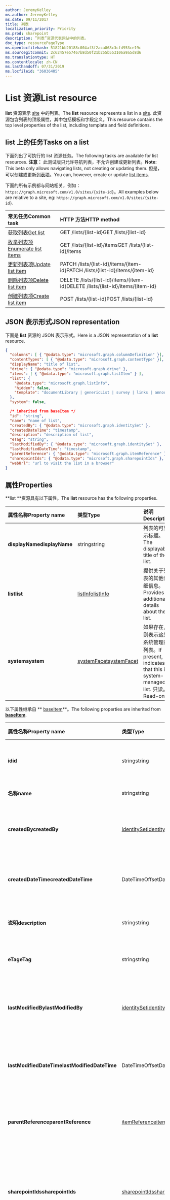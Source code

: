```yaml
---
author: JeremyKelley
ms.author: JeremyKelley
ms.date: 09/11/2017
title: 列表
localization_priority: Priority
ms.prod: sharepoint
description: ”列表”资源代表网站中的列表。
doc_type: resourcePageType
ms.openlocfilehash: 51821bb20188c004af3f2aca868c3cfd953ce19c
ms.sourcegitcommit: 2c62457e57467b8d50f21b255b553106a9a5d8d6
ms.translationtype: HT
ms.contentlocale: zh-CN
ms.lasthandoff: 07/31/2019
ms.locfileid: "36036405"
---
```

# <a name="list-resource"></a><span data-ttu-id="94a69-103">List 资源</span><span class="sxs-lookup"><span data-stu-id="94a69-103">List resource</span></span>

<span data-ttu-id="94a69-104">**list** 资源表示 [site][] 中的列表。</span><span class="sxs-lookup"><span data-stu-id="94a69-104">The **list** resource represents a list in a [site][].</span></span>
<span data-ttu-id="94a69-105">此资源包含列表的顶级属性，其中包括模板和字段定义。</span><span class="sxs-lookup"><span data-stu-id="94a69-105">This resource contains the top level properties of the list, including template and field definitions.</span></span>

## <a name="tasks-on-a-list"></a><span data-ttu-id="94a69-106">list 上的任务</span><span class="sxs-lookup"><span data-stu-id="94a69-106">Tasks on a list</span></span>

<span data-ttu-id="94a69-107">下面列出了可执行的 list 资源任务。</span><span class="sxs-lookup"><span data-stu-id="94a69-107">The following tasks are available for list resources.</span></span>
<span data-ttu-id="94a69-108">**注意：** 此测试版只允许导航列表，不允许创建或更新列表。</span><span class="sxs-lookup"><span data-stu-id="94a69-108">**Note:** This beta only allows navigating lists, not creating or updating them.</span></span>
<span data-ttu-id="94a69-109">但是，可以创建或更新[列表项][listItem]。</span><span class="sxs-lookup"><span data-stu-id="94a69-109">You can, however, create or update [list items][listItem].</span></span>

<span data-ttu-id="94a69-110">下面的所有示例都与网站相关，例如：`https://graph.microsoft.com/v1.0/sites/{site-id}`。</span><span class="sxs-lookup"><span data-stu-id="94a69-110">All examples below are relative to a site, eg: `https://graph.microsoft.com/v1.0/sites/{site-id}`.</span></span>

| <span data-ttu-id="94a69-111">常见任务</span><span class="sxs-lookup"><span data-stu-id="94a69-111">Common task</span></span>               | <span data-ttu-id="94a69-112">HTTP 方法</span><span class="sxs-lookup"><span data-stu-id="94a69-112">HTTP method</span></span>
|:--------------------------|:------------------------------
| <span data-ttu-id="94a69-113">[获取列表][]</span><span class="sxs-lookup"><span data-stu-id="94a69-113">[Get list][]</span></span>              | <span data-ttu-id="94a69-114">GET /lists/{list-id}</span><span class="sxs-lookup"><span data-stu-id="94a69-114">GET /lists/{list-id}</span></span>
| <span data-ttu-id="94a69-115">[枚举列表项][]</span><span class="sxs-lookup"><span data-stu-id="94a69-115">[Enumerate list items][]</span></span>  | <span data-ttu-id="94a69-116">GET /lists/{list-id}/items</span><span class="sxs-lookup"><span data-stu-id="94a69-116">GET /lists/{list-id}/items</span></span>
| <span data-ttu-id="94a69-117">[更新列表项][]</span><span class="sxs-lookup"><span data-stu-id="94a69-117">[Update list item][]</span></span>      | <span data-ttu-id="94a69-118">PATCH /lists/{list-id}/items/{item-id}</span><span class="sxs-lookup"><span data-stu-id="94a69-118">PATCH /lists/{list-id}/items/{item-id}</span></span>
| <span data-ttu-id="94a69-119">[删除列表项][]</span><span class="sxs-lookup"><span data-stu-id="94a69-119">[Delete list item][]</span></span>      | <span data-ttu-id="94a69-120">DELETE /lists/{list-id}/items/{item-id}</span><span class="sxs-lookup"><span data-stu-id="94a69-120">DELETE /lists/{list-id}/items/{item-id}</span></span>
| <span data-ttu-id="94a69-121">[创建列表项][]</span><span class="sxs-lookup"><span data-stu-id="94a69-121">[Create list item][]</span></span>      | <span data-ttu-id="94a69-122">POST /lists/{list-id}</span><span class="sxs-lookup"><span data-stu-id="94a69-122">POST /lists/{list-id}</span></span>

[获取列表]: ../api/list-get.md
[Get list]: ../api/list-get.md
[枚举列表项]: ../api/listitem-list.md
[Enumerate list items]: ../api/listitem-list.md
[更新列表项]: ../api/listitem-update.md
[Update list item]: ../api/listitem-update.md
[删除列表项]: ../api/listitem-delete.md
[Delete list item]: ../api/listitem-delete.md
[创建列表项]: ../api/listitem-create.md
[Create list item]: ../api/listitem-create.md

## <a name="json-representation"></a><span data-ttu-id="94a69-128">JSON 表示形式</span><span class="sxs-lookup"><span data-stu-id="94a69-128">JSON representation</span></span>

<span data-ttu-id="94a69-129">下面是 **list** 资源的 JSON 表示形式。</span><span class="sxs-lookup"><span data-stu-id="94a69-129">Here is a JSON representation of a **list** resource.</span></span>

<!--{
  "blockType": "resource",
  "optionalProperties": [
    "items",
    "drive"
  ],
  "keyProperty": "id",
  "baseType": "microsoft.graph.baseItem",
  "@odata.type": "microsoft.graph.list"
}-->

```json
{
  "columns": [ { "@odata.type": "microsoft.graph.columnDefinition" }],
  "contentTypes": [ { "@odata.type": "microsoft.graph.contentType" }],
  "displayName": "title of list",
  "drive": { "@odata.type": "microsoft.graph.drive" },
  "items": [ { "@odata.type": "microsoft.graph.listItem" } ],
  "list": {
    "@odata.type": "microsoft.graph.listInfo",
    "hidden": false,
    "template": "documentLibrary | genericList | survey | links | announcements | contacts | accessRequest ..."
  },
  "system": false,

  /* inherited from baseItem */
  "id": "string",
  "name": "name of list",
  "createdBy": { "@odata.type": "microsoft.graph.identitySet" },
  "createdDateTime": "timestamp",
  "description": "description of list",
  "eTag": "string",
  "lastModifiedBy": { "@odata.type": "microsoft.graph.identitySet" },
  "lastModifiedDateTime": "timestamp",
  "parentReference": { "@odata.type": "microsoft.graph.itemReference" },
  "sharepointIds": { "@odata.type": "microsoft.graph.sharepointIds" },
  "webUrl": "url to visit the list in a browser"
}
```

## <a name="properties"></a><span data-ttu-id="94a69-130">属性</span><span class="sxs-lookup"><span data-stu-id="94a69-130">Properties</span></span>

<span data-ttu-id="94a69-131">\*\*list \*\*资源具有以下属性。</span><span class="sxs-lookup"><span data-stu-id="94a69-131">The **list** resource has the following properties.</span></span>

| <span data-ttu-id="94a69-132">属性名称</span><span class="sxs-lookup"><span data-stu-id="94a69-132">Property name</span></span>    | <span data-ttu-id="94a69-133">类型</span><span class="sxs-lookup"><span data-stu-id="94a69-133">Type</span></span>                             | <span data-ttu-id="94a69-134">说明</span><span class="sxs-lookup"><span data-stu-id="94a69-134">Description</span></span>
|:-----------------|:---------------------------------|:---------------------------
| <span data-ttu-id="94a69-135">**displayName**</span><span class="sxs-lookup"><span data-stu-id="94a69-135">**displayName**</span></span>  | <span data-ttu-id="94a69-136">string</span><span class="sxs-lookup"><span data-stu-id="94a69-136">string</span></span>                           | <span data-ttu-id="94a69-137">列表的可显示标题。</span><span class="sxs-lookup"><span data-stu-id="94a69-137">The displayable title of the list.</span></span>
| <span data-ttu-id="94a69-138">**list**</span><span class="sxs-lookup"><span data-stu-id="94a69-138">**list**</span></span>         | <span data-ttu-id="94a69-139">[listInfo][]</span><span class="sxs-lookup"><span data-stu-id="94a69-139">[listInfo][]</span></span>                     | <span data-ttu-id="94a69-140">提供关于列表的其他详细信息。</span><span class="sxs-lookup"><span data-stu-id="94a69-140">Provides additional details about the list.</span></span>
| <span data-ttu-id="94a69-141">**system**</span><span class="sxs-lookup"><span data-stu-id="94a69-141">**system**</span></span>       | <span data-ttu-id="94a69-142">[systemFacet][]</span><span class="sxs-lookup"><span data-stu-id="94a69-142">[systemFacet][]</span></span>                  | <span data-ttu-id="94a69-143">如果存在，则表示这是系统管理的列表。</span><span class="sxs-lookup"><span data-stu-id="94a69-143">If present, indicates that this is a system-managed list.</span></span> <span data-ttu-id="94a69-144">只读。</span><span class="sxs-lookup"><span data-stu-id="94a69-144">Read-only.</span></span>

<span data-ttu-id="94a69-145">以下属性继承自 \*\* [baseItem][]\*\*。</span><span class="sxs-lookup"><span data-stu-id="94a69-145">The following properties are inherited from **[baseItem][]**.</span></span>

| <span data-ttu-id="94a69-146">属性名称</span><span class="sxs-lookup"><span data-stu-id="94a69-146">Property name</span></span>            | <span data-ttu-id="94a69-147">类型</span><span class="sxs-lookup"><span data-stu-id="94a69-147">Type</span></span>              | <span data-ttu-id="94a69-148">说明</span><span class="sxs-lookup"><span data-stu-id="94a69-148">Description</span></span>
|:-------------------------|:------------------|:------------------------------
| <span data-ttu-id="94a69-149">**id**</span><span class="sxs-lookup"><span data-stu-id="94a69-149">**id**</span></span>                   | <span data-ttu-id="94a69-150">string</span><span class="sxs-lookup"><span data-stu-id="94a69-150">string</span></span>            | <span data-ttu-id="94a69-p104">项的唯一标识符。只读。</span><span class="sxs-lookup"><span data-stu-id="94a69-p104">The unique identifier of the item. Read-only.</span></span>
| <span data-ttu-id="94a69-153">**名称**</span><span class="sxs-lookup"><span data-stu-id="94a69-153">**name**</span></span>                 | <span data-ttu-id="94a69-154">string</span><span class="sxs-lookup"><span data-stu-id="94a69-154">string</span></span>            | <span data-ttu-id="94a69-155">项目名称。</span><span class="sxs-lookup"><span data-stu-id="94a69-155">The name of the item.</span></span>
| <span data-ttu-id="94a69-156">**createdBy**</span><span class="sxs-lookup"><span data-stu-id="94a69-156">**createdBy**</span></span>            | <span data-ttu-id="94a69-157">[identitySet][]</span><span class="sxs-lookup"><span data-stu-id="94a69-157">[identitySet][]</span></span>   | <span data-ttu-id="94a69-158">此项的创建者的标识。</span><span class="sxs-lookup"><span data-stu-id="94a69-158">Identity of the creator of this item.</span></span> <span data-ttu-id="94a69-159">只读。</span><span class="sxs-lookup"><span data-stu-id="94a69-159">Read-only.</span></span>
| <span data-ttu-id="94a69-160">**createdDateTime**</span><span class="sxs-lookup"><span data-stu-id="94a69-160">**createdDateTime**</span></span>      | <span data-ttu-id="94a69-161">DateTimeOffset</span><span class="sxs-lookup"><span data-stu-id="94a69-161">DateTimeOffset</span></span>    | <span data-ttu-id="94a69-p106">创建项目的日期和时间。只读。</span><span class="sxs-lookup"><span data-stu-id="94a69-p106">The date and time the item was created. Read-only.</span></span>
| <span data-ttu-id="94a69-164">**说明**</span><span class="sxs-lookup"><span data-stu-id="94a69-164">**description**</span></span>          | <span data-ttu-id="94a69-165">string</span><span class="sxs-lookup"><span data-stu-id="94a69-165">string</span></span>            | <span data-ttu-id="94a69-166">项目的描述性文本。</span><span class="sxs-lookup"><span data-stu-id="94a69-166">The descriptive text for the item.</span></span>
| <span data-ttu-id="94a69-167">**eTag**</span><span class="sxs-lookup"><span data-stu-id="94a69-167">**eTag**</span></span>                 | <span data-ttu-id="94a69-168">string</span><span class="sxs-lookup"><span data-stu-id="94a69-168">string</span></span>            | <span data-ttu-id="94a69-p107">该项目的 ETag。只读。</span><span class="sxs-lookup"><span data-stu-id="94a69-p107">ETag for the item. Read-only.</span></span>                                                          |
| <span data-ttu-id="94a69-171">**lastModifiedBy**</span><span class="sxs-lookup"><span data-stu-id="94a69-171">**lastModifiedBy**</span></span>       | <span data-ttu-id="94a69-172">[identitySet][]</span><span class="sxs-lookup"><span data-stu-id="94a69-172">[identitySet][]</span></span>   | <span data-ttu-id="94a69-173">此项的最后一个修饰符的标识。</span><span class="sxs-lookup"><span data-stu-id="94a69-173">Identity of the last modifier of this item.</span></span> <span data-ttu-id="94a69-174">只读。</span><span class="sxs-lookup"><span data-stu-id="94a69-174">Read-only.</span></span>
| <span data-ttu-id="94a69-175">**lastModifiedDateTime**</span><span class="sxs-lookup"><span data-stu-id="94a69-175">**lastModifiedDateTime**</span></span> | <span data-ttu-id="94a69-176">DateTimeOffset</span><span class="sxs-lookup"><span data-stu-id="94a69-176">DateTimeOffset</span></span>    | <span data-ttu-id="94a69-p109">上次修改项目的日期和时间。只读。</span><span class="sxs-lookup"><span data-stu-id="94a69-p109">The date and time the item was last modified. Read-only.</span></span>
| <span data-ttu-id="94a69-179">**parentReference**</span><span class="sxs-lookup"><span data-stu-id="94a69-179">**parentReference**</span></span>      | <span data-ttu-id="94a69-180">[itemReference][]</span><span class="sxs-lookup"><span data-stu-id="94a69-180">[itemReference][]</span></span> | <span data-ttu-id="94a69-p110">父信息（如果此项具有父级）。读写。</span><span class="sxs-lookup"><span data-stu-id="94a69-p110">Parent information, if the item has a parent. Read-write.</span></span>
| <span data-ttu-id="94a69-183">**sharepointIds**</span><span class="sxs-lookup"><span data-stu-id="94a69-183">**sharepointIds**</span></span>        | <span data-ttu-id="94a69-184">[sharepointIds][]</span><span class="sxs-lookup"><span data-stu-id="94a69-184">[sharepointIds][]</span></span> | <span data-ttu-id="94a69-p111">返回对 SharePoint REST 兼容性有用的标识符。只读。</span><span class="sxs-lookup"><span data-stu-id="94a69-p111">Returns identifiers useful for SharePoint REST compatibility. Read-only.</span></span>
| <span data-ttu-id="94a69-187">**webUrl**</span><span class="sxs-lookup"><span data-stu-id="94a69-187">**webUrl**</span></span>               | <span data-ttu-id="94a69-188">string (url)</span><span class="sxs-lookup"><span data-stu-id="94a69-188">string (url)</span></span>      | <span data-ttu-id="94a69-p112">在浏览器中显示此项目的 URL。只读。</span><span class="sxs-lookup"><span data-stu-id="94a69-p112">URL that displays the item in the browser. Read-only.</span></span>

## <a name="relationships"></a><span data-ttu-id="94a69-191">关系</span><span class="sxs-lookup"><span data-stu-id="94a69-191">Relationships</span></span>

<span data-ttu-id="94a69-192">**list** 资源与其他资源具有以下关系。</span><span class="sxs-lookup"><span data-stu-id="94a69-192">The **list** resource has the following relationships to other resources.</span></span>

| <span data-ttu-id="94a69-193">关系名称</span><span class="sxs-lookup"><span data-stu-id="94a69-193">Relationship name</span></span> | <span data-ttu-id="94a69-194">类型</span><span class="sxs-lookup"><span data-stu-id="94a69-194">Type</span></span>                             | <span data-ttu-id="94a69-195">说明</span><span class="sxs-lookup"><span data-stu-id="94a69-195">Description</span></span>
|:------------------|:---------------------------------|:----------------------
| <span data-ttu-id="94a69-196">**驱动器**</span><span class="sxs-lookup"><span data-stu-id="94a69-196">**drive**</span></span>         | <span data-ttu-id="94a69-197">[drive][]</span><span class="sxs-lookup"><span data-stu-id="94a69-197">[drive][]</span></span>                        | <span data-ttu-id="94a69-198">仅存在于文档库中。</span><span class="sxs-lookup"><span data-stu-id="94a69-198">Only present on document libraries.</span></span> <span data-ttu-id="94a69-199">允许使用 [driveItems][driveItem] 作为 [drive][] 资源访问列表。</span><span class="sxs-lookup"><span data-stu-id="94a69-199">Allows access to the list as a [drive][] resource with [driveItems][driveItem].</span></span>
| <span data-ttu-id="94a69-200">**项目**</span><span class="sxs-lookup"><span data-stu-id="94a69-200">**items**</span></span>         | <span data-ttu-id="94a69-201">Collection([listItem][])</span><span class="sxs-lookup"><span data-stu-id="94a69-201">Collection([listItem][])</span></span>         | <span data-ttu-id="94a69-202">列表中包含的所有项。</span><span class="sxs-lookup"><span data-stu-id="94a69-202">All items contained in the list.</span></span>
| <span data-ttu-id="94a69-203">**columns**</span><span class="sxs-lookup"><span data-stu-id="94a69-203">**columns**</span></span>       | <span data-ttu-id="94a69-204">Collection([columnDefinition][])</span><span class="sxs-lookup"><span data-stu-id="94a69-204">Collection([columnDefinition][])</span></span> | <span data-ttu-id="94a69-205">此列表的字段定义集合。</span><span class="sxs-lookup"><span data-stu-id="94a69-205">The collection of field definitions for this list.</span></span>
| <span data-ttu-id="94a69-206">**contentTypes**</span><span class="sxs-lookup"><span data-stu-id="94a69-206">**contentTypes**</span></span>  | <span data-ttu-id="94a69-207">Collection([contentType][])</span><span class="sxs-lookup"><span data-stu-id="94a69-207">Collection([contentType][])</span></span>      | <span data-ttu-id="94a69-208">此列表中出现的内容类型的集合。</span><span class="sxs-lookup"><span data-stu-id="94a69-208">The collection of content types present in this list.</span></span>

[baseItem]: baseitem.md
[contentType]: contenttype.md
[drive]: drive.md
[driveItem]: driveitem.md
[columnDefinition]: columndefinition.md
[identitySet]: identityset.md
[itemReference]: itemreference.md
[listInfo]: listinfo.md
[listItem]: listitem.md
[sharepointIds]: sharepointids.md
[site]: site.md
[systemFacet]: systemfacet.md

<!-- {
  "type": "#page.annotation",
  "description": "",
  "keywords": "",
  "section": "documentation",
  "tocPath": "Resources/Lists",
  "tocBookmarks": {
    "Lists": "#"
  }
} -->
